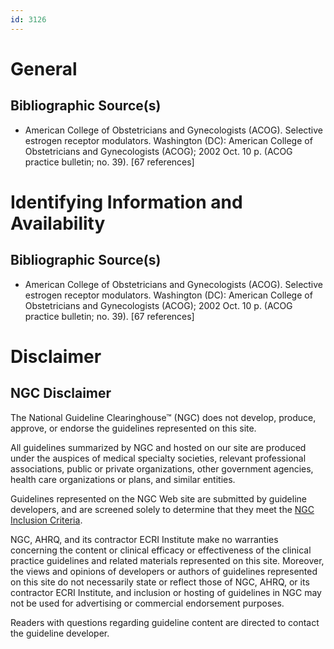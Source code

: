 ```yaml
---
id: 3126
---
```


# General

## Bibliographic Source(s)

- American College of Obstetricians and Gynecologists (ACOG). Selective estrogen receptor modulators. Washington (DC): American College of Obstetricians and Gynecologists (ACOG); 2002 Oct. 10 p. (ACOG practice bulletin; no. 39). [67 references]

# Identifying Information and Availability

## Bibliographic Source(s)

- American College of Obstetricians and Gynecologists (ACOG). Selective estrogen receptor modulators. Washington (DC): American College of Obstetricians and Gynecologists (ACOG); 2002 Oct. 10 p. (ACOG practice bulletin; no. 39). [67 references]

# Disclaimer

## NGC Disclaimer

The National Guideline Clearinghouse™ (NGC) does not develop, produce, approve, or endorse the guidelines represented on this site.

All guidelines summarized by NGC and hosted on our site are produced under the auspices of medical specialty societies, relevant professional associations, public or private organizations, other government agencies, health care organizations or plans, and similar entities.

Guidelines represented on the NGC Web site are submitted by guideline developers, and are screened solely to determine that they meet the [NGC Inclusion Criteria](/help-and-about/summaries/inclusion-criteria).

NGC, AHRQ, and its contractor ECRI Institute make no warranties concerning the content or clinical efficacy or effectiveness of the clinical practice guidelines and related materials represented on this site. Moreover, the views and opinions of developers or authors of guidelines represented on this site do not necessarily state or reflect those of NGC, AHRQ, or its contractor ECRI Institute, and inclusion or hosting of guidelines in NGC may not be used for advertising or commercial endorsement purposes.

Readers with questions regarding guideline content are directed to contact the guideline developer.

